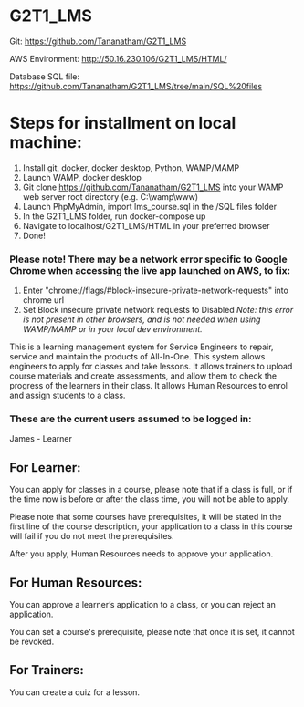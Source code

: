 # G2T1_LMS
Git: https://github.com/Tananatham/G2T1_LMS

AWS Environment: http://50.16.230.106/G2T1_LMS/HTML/

Database SQL file: https://github.com/Tananatham/G2T1_LMS/tree/main/SQL%20files

# Steps for installment on local machine:
1. Install git, docker, docker desktop, Python, WAMP/MAMP
2. Launch WAMP, docker desktop
3. Git clone https://github.com/Tananatham/G2T1_LMS into your WAMP web server root directory (e.g. C:\wamp\www)
4. Launch PhpMyAdmin, import lms_course.sql in the /SQL files folder
5. In the G2T1_LMS folder, run docker-compose up
6. Navigate to localhost/G2T1_LMS/HTML in your preferred browser
7. Done!

### Please note! There may be a network error specific to **Google Chrome** when accessing the live app launched on AWS, to fix:
1. Enter "chrome://flags/#block-insecure-private-network-requests" into chrome url
2. Set Block insecure private network requests to Disabled
*Note: this error is not present in other browsers, and is not needed when using WAMP/MAMP or in your local dev environment.*

This is a learning management system for Service Engineers to repair, service and maintain the products of All-In-One. This system allows engineers to apply for classes and take lessons. It allows trainers to upload course materials and create assessments, and allow them to check the progress of the learners in their class. It allows Human Resources to enrol and assign students to a class.

### These are the current users assumed to be logged in:
James - Learner

## For Learner:
You can apply for classes in a course, please note that if a class is full, or if the time now is before or after the class time, you will not be able to apply.

Please note that some courses have prerequisites, it will be stated in the first line of the course description, your application to a class in this course will fail if you do not meet the prerequisites.

After you apply, Human Resources needs to approve your application.

## For Human Resources:
You can approve a learner’s application to a class, or you can reject an application.

You can set a course's prerequisite, please note that once it is set, it cannot be revoked.

## For Trainers:
You can create a quiz for a lesson.